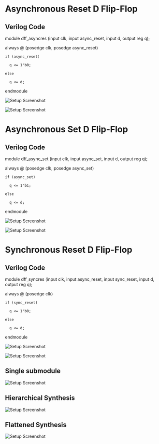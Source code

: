 # Asynchronous Reset D Flip-Flop

## Verilog Code

module dff_asyncres (input clk, input async_reset, input d, output reg q);

  always @ (posedge clk, posedge async_reset)
  
    if (async_reset)
    
      q <= 1'b0;
      
    else
    
      q <= d;
      
endmodule

![Setup Screenshot](setup.png)

![Setup Screenshot](setup.png)

# Asynchronous Set D Flip-Flop

## Verilog Code

module dff_async_set (input clk, input async_set, input d, output reg q);

  always @ (posedge clk, posedge async_set)
  
    if (async_set)
    
      q <= 1'b1;
      
    else
    
      q <= d;
      
endmodule

![Setup Screenshot](setup.png)

![Setup Screenshot](setup.png)

# Synchronous Reset D Flip-Flop

## Verilog Code

module dff_syncres (input clk, input async_reset, input sync_reset, input d, output reg q);

  always @ (posedge clk)
  
    if (sync_reset)
    
      q <= 1'b0;
      
    else
    
      q <= d;
      
endmodule

![Setup Screenshot](setup.png)

![Setup Screenshot](setup.png)

## Single submodule

![Setup Screenshot](setup.png)

## Hierarchical Synthesis

![Setup Screenshot](setup.png)

## Flattened Synthesis

![Setup Screenshot](setup.png)
